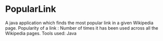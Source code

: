 # PopularLink
A java application which finds the most popular link in a given Wikipedia page.
 Popularity of a link : Number of times it has been used across all the Wikipedia pages.
 Tools used: Java
